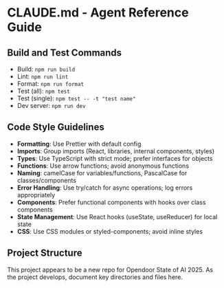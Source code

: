 # CLAUDE.md - Agent Reference Guide

## Build and Test Commands
- Build: `npm run build`
- Lint: `npm run lint`
- Format: `npm run format`
- Test (all): `npm test`
- Test (single): `npm test -- -t "test name"`
- Dev server: `npm run dev`

## Code Style Guidelines
- **Formatting**: Use Prettier with default config
- **Imports**: Group imports (React, libraries, internal components, styles)
- **Types**: Use TypeScript with strict mode; prefer interfaces for objects
- **Functions**: Use arrow functions; avoid anonymous functions
- **Naming**: camelCase for variables/functions, PascalCase for classes/components
- **Error Handling**: Use try/catch for async operations; log errors appropriately
- **Components**: Prefer functional components with hooks over class components
- **State Management**: Use React hooks (useState, useReducer) for local state
- **CSS**: Use CSS modules or styled-components; avoid inline styles

## Project Structure
This project appears to be a new repo for Opendoor State of AI 2025. As the project develops, document key directories and files here.
